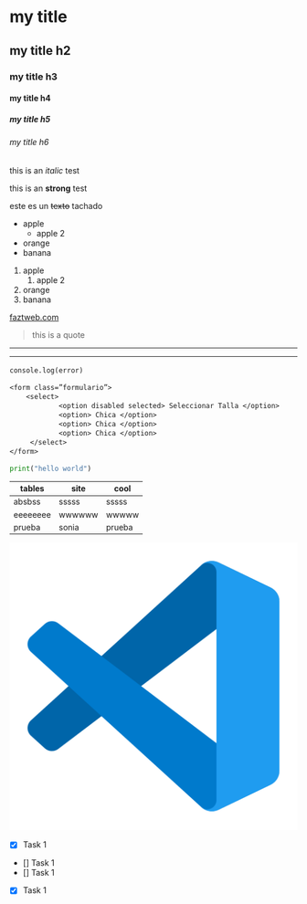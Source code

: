 <!-- Headings-->
# my title
## my title h2
### my title h3
#### my title h4
##### my title h5
###### my title h6
<!-- italic-->
this is an *italic* test

<!--strong-->
this is an **strong** test

<!-- strikethrough-->
este es un ~~texto~~ tachado

<!-- UL-->
* apple
    * apple 2
* orange
* banana

1. apple
    1. apple 2
2. orange
3. banana

<!-- Enlaces-->
[faztweb.com](https://www.faztweb.com "clases desarrollo web")

<!-- generar citas-->
> this is a quote

<!-- generando lineas separadoras-->
----
____

<!-- pegar o incluir codigo de una linea-->
`console.log(error)`

<!-- pegar o incluir codigo de varias lineas-->
```
<form class=”formulario”>
    <select>
            <option disabled selected> Seleccionar Talla </option>
            <option> Chica </option>
            <option> Chica </option>
            <option> Chica </option>
     </select>
</form>

```

``` python
print("hello world")
```

<!-- pegar o incluir tablas-->
| tables |  site | cool |
| -------|  -----| -----|
|absbss  |  sssss| sssss|
|eeeeeeee| wwwwww| wwwww|
|prueba  | sonia |prueba|

<!-- pegar o incluir imagenes-->

![visual studio code logo](visual_sc.png "vsc logo")



<!-- GITHUB MARKDOWN -->
* [x] Task 1
* [] Task 1
* [] Task 1
* [x] Task 1

